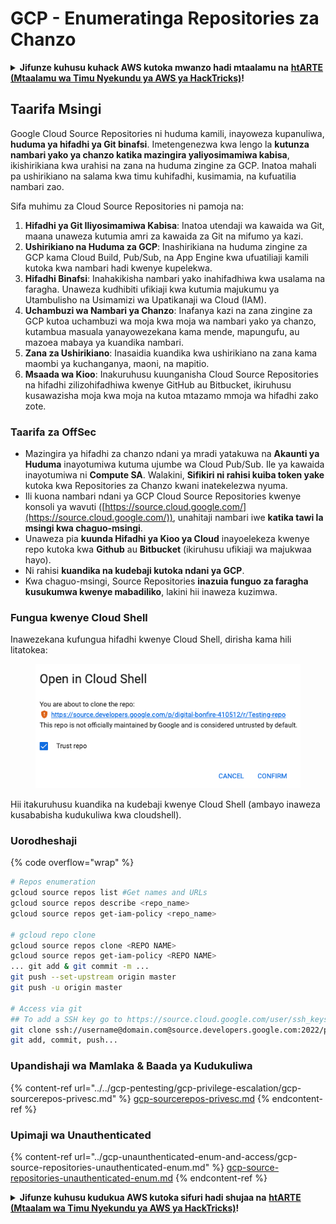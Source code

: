 # GCP - Enumeratinga Repositories za Chanzo

<details>

<summary><strong>Jifunze kuhusu kuhack AWS kutoka mwanzo hadi mtaalamu na</strong> <a href="https://training.hacktricks.xyz/courses/arte"><strong>htARTE (Mtaalamu wa Timu Nyekundu ya AWS ya HackTricks)</strong></a><strong>!</strong></summary>

Njia nyingine za kusaidia HackTricks:

* Ikiwa unataka kuona **kampuni yako ikitangazwa kwenye HackTricks** au **kupakua HackTricks kwa PDF** Angalia [**MIPANGO YA USAJILI**](https://github.com/sponsors/carlospolop)!
* Pata [**bidhaa rasmi za PEASS & HackTricks**](https://peass.creator-spring.com)
* Gundua [**Familia ya PEASS**](https://opensea.io/collection/the-peass-family), mkusanyiko wetu wa [**NFTs**](https://opensea.io/collection/the-peass-family) ya kipekee
* **Jiunge na** 💬 [**Kikundi cha Discord**](https://discord.gg/hRep4RUj7f) au kikundi cha [**telegram**](https://t.me/peass) au **fuata** kwenye **Twitter** 🐦 [**@carlospolopm**](https://twitter.com/carlospolopm)**.**
* **Shiriki mbinu zako za kuhack kwa kuwasilisha PRs kwa** [**HackTricks**](https://github.com/carlospolop/hacktricks) na [**HackTricks Cloud**](https://github.com/carlospolop/hacktricks-cloud) github repos.

</details>

## Taarifa Msingi <a href="#reviewing-cloud-git-repositories" id="reviewing-cloud-git-repositories"></a>

Google Cloud Source Repositories ni huduma kamili, inayoweza kupanuliwa, **huduma ya hifadhi ya Git binafsi**. Imetengenezwa kwa lengo la **kutunza nambari yako ya chanzo katika mazingira yaliyosimamiwa kabisa**, ikishirikiana kwa urahisi na zana na huduma zingine za GCP. Inatoa mahali pa ushirikiano na salama kwa timu kuhifadhi, kusimamia, na kufuatilia nambari zao.

Sifa muhimu za Cloud Source Repositories ni pamoja na:

1. **Hifadhi ya Git Iliyosimamiwa Kabisa**: Inatoa utendaji wa kawaida wa Git, maana unaweza kutumia amri za kawaida za Git na mifumo ya kazi.
2. **Ushirikiano na Huduma za GCP**: Inashirikiana na huduma zingine za GCP kama Cloud Build, Pub/Sub, na App Engine kwa ufuatiliaji kamili kutoka kwa nambari hadi kwenye kupelekwa.
3. **Hifadhi Binafsi**: Inahakikisha nambari yako inahifadhiwa kwa usalama na faragha. Unaweza kudhibiti ufikiaji kwa kutumia majukumu ya Utambulisho na Usimamizi wa Upatikanaji wa Cloud (IAM).
4. **Uchambuzi wa Nambari ya Chanzo**: Inafanya kazi na zana zingine za GCP kutoa uchambuzi wa moja kwa moja wa nambari yako ya chanzo, kutambua masuala yanayowezekana kama mende, mapungufu, au mazoea mabaya ya kuandika nambari.
5. **Zana za Ushirikiano**: Inasaidia kuandika kwa ushirikiano na zana kama maombi ya kuchanganya, maoni, na mapitio.
6. **Msaada wa Kioo**: Inakuruhusu kuunganisha Cloud Source Repositories na hifadhi zilizohifadhiwa kwenye GitHub au Bitbucket, ikiruhusu kusawazisha moja kwa moja na kutoa mtazamo mmoja wa hifadhi zako zote.

### Taarifa za OffSec <a href="#reviewing-cloud-git-repositories" id="reviewing-cloud-git-repositories"></a>

* Mazingira ya hifadhi za chanzo ndani ya mradi yatakuwa na **Akaunti ya Huduma** inayotumiwa kutuma ujumbe wa Cloud Pub/Sub. Ile ya kawaida inayotumiwa ni **Compute SA**. Walakini, **Sifikiri ni rahisi kuiba token yake** kutoka kwa Repositories za Chanzo kwani inatekelezwa nyuma.
* Ili kuona nambari ndani ya GCP Cloud Source Repositories kwenye konsoli ya wavuti ([https://source.cloud.google.com/](https://source.cloud.google.com/)), unahitaji nambari iwe **katika tawi la msingi kwa chaguo-msingi**.
* Unaweza pia **kuunda Hifadhi ya Kioo ya Cloud** inayoelekeza kwenye repo kutoka kwa **Github** au **Bitbucket** (ikiruhusu ufikiaji wa majukwaa hayo).
* Ni rahisi **kuandika na kudebaji kutoka ndani ya GCP**.
* Kwa chaguo-msingi, Source Repositories **inazuia funguo za faragha kusukumwa kwenye mabadiliko**, lakini hii inaweza kuzimwa.

### Fungua kwenye Cloud Shell

Inawezekana kufungua hifadhi kwenye Cloud Shell, dirisha kama hili litatokea:

<figure><img src="../../../.gitbook/assets/image (136).png" alt=""><figcaption></figcaption></figure>

Hii itakuruhusu kuandika na kudebaji kwenye Cloud Shell (ambayo inaweza kusababisha kudukuliwa kwa cloudshell). 

### Uorodheshaji

{% code overflow="wrap" %}
```bash
# Repos enumeration
gcloud source repos list #Get names and URLs
gcloud source repos describe <repo_name>
gcloud source repos get-iam-policy <repo_name>

# gcloud repo clone
gcloud source repos clone <REPO NAME>
gcloud source repos get-iam-policy <REPO NAME>
... git add & git commit -m ...
git push --set-upstream origin master
git push -u origin master

# Access via git
## To add a SSH key go to https://source.cloud.google.com/user/ssh_keys (no gcloud command)
git clone ssh://username@domain.com@source.developers.google.com:2022/p/<proj-name>/r/<repo-name>
git add, commit, push...
```
### Upandishaji wa Mamlaka & Baada ya Kudukuliwa

{% content-ref url="../../gcp-pentesting/gcp-privilege-escalation/gcp-sourcerepos-privesc.md" %}
[gcp-sourcerepos-privesc.md](../../gcp-pentesting/gcp-privilege-escalation/gcp-sourcerepos-privesc.md)
{% endcontent-ref %}

### Upimaji wa Unauthenticated

{% content-ref url="../gcp-unaunthenticated-enum-and-access/gcp-source-repositories-unauthenticated-enum.md" %}
[gcp-source-repositories-unauthenticated-enum.md](../gcp-unaunthenticated-enum-and-access/gcp-source-repositories-unauthenticated-enum.md)
{% endcontent-ref %}

<details>

<summary><strong>Jifunze kuhusu kudukua AWS kutoka sifuri hadi shujaa na</strong> <a href="https://training.hacktricks.xyz/courses/arte"><strong>htARTE (Mtaalam wa Timu Nyekundu ya AWS ya HackTricks)</strong></a><strong>!</strong></summary>

Njia nyingine za kusaidia HackTricks:

* Ikiwa unataka kuona **kampuni yako ikitangazwa kwenye HackTricks** au **kupakua HackTricks kwa PDF** Angalia [**MIPANGO YA KUJIUNGA**](https://github.com/sponsors/carlospolop)!
* Pata [**swag rasmi wa PEASS & HackTricks**](https://peass.creator-spring.com)
* Gundua [**Familia ya PEASS**](https://opensea.io/collection/the-peass-family), mkusanyiko wetu wa [**NFTs**](https://opensea.io/collection/the-peass-family) ya kipekee
* **Jiunge na** 💬 [**Kikundi cha Discord**](https://discord.gg/hRep4RUj7f) au kikundi cha [**telegram**](https://t.me/peass) au **fuata** kwenye **Twitter** 🐦 [**@carlospolopm**](https://twitter.com/carlospolopm)**.**
* **Shiriki mbinu zako za kudukua kwa kuwasilisha PRs kwa** [**HackTricks**](https://github.com/carlospolop/hacktricks) na [**HackTricks Cloud**](https://github.com/carlospolop/hacktricks-cloud) repos za github.

</details>
